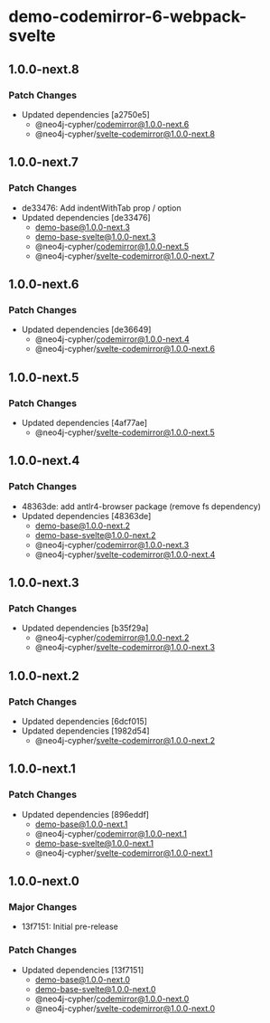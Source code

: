 # demo-codemirror-6-webpack-svelte

## 1.0.0-next.8

### Patch Changes

- Updated dependencies [a2750e5]
  - @neo4j-cypher/codemirror@1.0.0-next.6
  - @neo4j-cypher/svelte-codemirror@1.0.0-next.8

## 1.0.0-next.7

### Patch Changes

- de33476: Add indentWithTab prop / option
- Updated dependencies [de33476]
  - demo-base@1.0.0-next.3
  - demo-base-svelte@1.0.0-next.3
  - @neo4j-cypher/codemirror@1.0.0-next.5
  - @neo4j-cypher/svelte-codemirror@1.0.0-next.7

## 1.0.0-next.6

### Patch Changes

- Updated dependencies [de36649]
  - @neo4j-cypher/codemirror@1.0.0-next.4
  - @neo4j-cypher/svelte-codemirror@1.0.0-next.6

## 1.0.0-next.5

### Patch Changes

- Updated dependencies [4af77ae]
  - @neo4j-cypher/svelte-codemirror@1.0.0-next.5

## 1.0.0-next.4

### Patch Changes

- 48363de: add antlr4-browser package (remove fs dependency)
- Updated dependencies [48363de]
  - demo-base@1.0.0-next.2
  - demo-base-svelte@1.0.0-next.2
  - @neo4j-cypher/codemirror@1.0.0-next.3
  - @neo4j-cypher/svelte-codemirror@1.0.0-next.4

## 1.0.0-next.3

### Patch Changes

- Updated dependencies [b35f29a]
  - @neo4j-cypher/codemirror@1.0.0-next.2
  - @neo4j-cypher/svelte-codemirror@1.0.0-next.3

## 1.0.0-next.2

### Patch Changes

- Updated dependencies [6dcf015]
- Updated dependencies [1982d54]
  - @neo4j-cypher/svelte-codemirror@1.0.0-next.2

## 1.0.0-next.1

### Patch Changes

- Updated dependencies [896eddf]
  - demo-base@1.0.0-next.1
  - @neo4j-cypher/codemirror@1.0.0-next.1
  - demo-base-svelte@1.0.0-next.1
  - @neo4j-cypher/svelte-codemirror@1.0.0-next.1

## 1.0.0-next.0

### Major Changes

- 13f7151: Initial pre-release

### Patch Changes

- Updated dependencies [13f7151]
  - demo-base@1.0.0-next.0
  - demo-base-svelte@1.0.0-next.0
  - @neo4j-cypher/codemirror@1.0.0-next.0
  - @neo4j-cypher/svelte-codemirror@1.0.0-next.0
